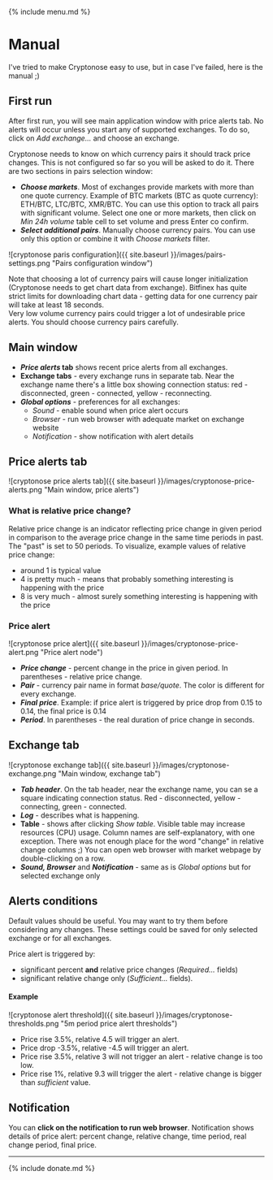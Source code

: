 {% include menu.md %}

# Manual

I've tried to make Cryptonose easy to use, but in case I've failed, here is the manual ;)

## First run
After first run, you will see main application window with price alerts tab. No alerts will occur unless you start any of supported exchanges. To do so, click on _Add exchange..._ and choose an exchange.

Cryptonose needs to know on which currency pairs it should track price changes. This is not configured so far so you will be asked to do it. There are two sections in pairs selection window:

* ***Choose markets***. Most of exchanges provide markets with more than one quote currency. Example of BTC markets (BTC as quote currency): ETH/BTC, LTC/BTC, XMR/BTC. You can use this option to track all pairs with significant volume. Select one one or more markets, then click on _Min 24h volume_ table cell to set volume and press Enter co confirm.
* ***Select additional pairs***. Manually choose currency pairs. You can use only this option or combine it with _Choose markets_ filter.

![cryptonose paris configuration]({{ site.baseurl }}/images/pairs-settings.png "Pairs configuration window")

Note that choosing a lot of currency pairs will cause longer initialization (Cryptonose needs to get chart data from exchange). Bitfinex has quite strict limits for downloading chart data - getting data for one currency pair will take at least 18 seconds.  
Very low volume currency pairs could trigger a lot of undesirable price alerts. You should choose currency pairs carefully.

## Main window
* **_Price alerts_ tab** shows recent price alerts from all exchanges.
* **Exchange tabs** - every exchange runs in separate tab. Near the exchange name there's a little box showing connection status: red - disconnected, green - connected, yellow - reconnecting.
* ***Global options*** - preferences for all exchanges: 
  * _Sound_ - enable sound when price alert occurs
  * _Browser_ - run web browser with adequate market on exchange website
  * _Notification_ - show notification with alert details

## Price alerts tab
![cryptonose price alerts tab]({{ site.baseurl }}/images/cryptonose-price-alerts.png "Main window, price alerts")
### What is relative price change?
Relative price change is an indicator reflecting price change in given period in comparison to the average price change in the same time periods in past. The "past" is set to 50 periods.
To visualize, example values of relative price change: 
* around 1 is typical value
* 4 is pretty much - means that probably something interesting is happening with the price
* 8 is very much - almost surely something interesting is happening with the price 

### Price alert
![cryptonose price alert]({{ site.baseurl }}/images/cryptonose-price-alert.png "Price alert node")
* ***Price change*** - percent change in the price in given period. In parentheses - relative price change.
* ***Pair*** - currency pair name in format _base/quote_. The color is different for every exchange.
* ***Final price***. Example: if price alert is triggered by price drop from 0.15 to 0.14, the final price is 0.14
* ***Period***. In parentheses - the real duration of price change in seconds.

## Exchange tab
![cryptonose exchange tab]({{ site.baseurl }}/images/cryptonose-exchange.png "Main window, exchange tab")
* ***Tab header***. On the tab header, near the exchange name, you can se a square indicating connection status. Red - disconnected, yellow - connecting, green - connected.
* ***Log*** - describes what is happening.
* **Table** - shows after clicking _Show table_. Visible table may increase resources (CPU) usage. Column names are self-explanatory, with one exception. There was not enough place for the word "change" in relative change columns ;) You can open web browser with market webpage by double-clicking on a row.
* ***Sound, Browser*** and ***Notification*** - same as is _Global options_ but for selected exchange only

## Alerts conditions
Default values should be useful. You may want to try them before considering any changes.
These settings could be saved for only selected exchange or for all exchanges.

Price alert is triggered by:
* significant percent **and** relative price changes (_Required..._ fields)
* significant relative change only (_Sufficient..._ fields).

#### Example

![cryptonose alert threshold]({{ site.baseurl }}/images/cryptonose-thresholds.png "5m period price alert thresholds")
* Price rise 3.5%, relative 4.5 will trigger an alert.
* Price drop -3.5%, relative -4.5 will trigger an alert.
* Price rise 3.5%, relative 3 will not trigger an alert - relative change is too low.
* Price rise 1%, relative 9.3 will trigger the alert - relative change is bigger than _sufficient_ value.

## Notification
You can **click on the notification to run web browser**.
Notification shows details of price alert: percent change, relative change, time period, real change period, final price.

___

{% include donate.md %}

